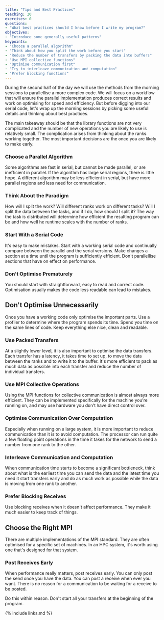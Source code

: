 ```yaml
---
title: "Tips and Best Practices"
teaching: 20
exercises: 0
questions:
- "What best practices should I know before I write my program?"
objectives:
- "Introduce some generally useful patterns"
keypoints:
- "Chooce a parallel algorithm"
- "Think about how you split the work before you start"
- "Reduce the number of transfers by packing the data into buffers"
- "Use MPI collective functions"
- "Optimise communication first"
- "Try to interleave communication and computation"
- "Prefer blocking functions"
---
```


During the second half of the day we will use the methods from the morning sessions
to parallellise a more complex code.
We will focus on a workflow that will ensure the parallel implementation produces
correct results and work on optimising for speed and efficiency. 
But before digging into our serial code, let's wrap up the morning sessions by picking
some useful details and thinking about best practices.

The main takeaway should be that the library functions are not very complicated and 
the number of new operations you are likely to use is relatively small.
The complication arises from thinking about the ranks working together.
The most important decisions are the once you are likely to make early.

### Choose a Parallel Algorithm
Some algorithms are fast in serial, but cannot be made parallel, or are
inefficient in parallel.
If the algorithm has large serial regions, there is little hope.
A different algorithm may be less efficient in serial, but have more
parallel regions and less need for communication.

### Think About the Paradigm
How will I split the work? Will different ranks work on different tasks?
Will I split the data between the tasks, and if I do, how should I split it?
The way the task is distributed will determine how efficient the resulting
program can be and how well he runtime scales with the number of ranks.

### Start With a Serial Code
It's easy to make mistakes.
Start with a working serial code and continually compare between the
parallel and the serial versions.
Make changes a section at a time until the program is sufficiently
efficient.
Don't parallellise sections that have on effect on performance.

### Don't Optimise Prematurely

You should start with straightforward, easy to read and correct code.
Optimisation usually makes the code less readable can lead to mistakes.

## Don't Optimise Unnecessarily
Once you have a working code only optimise the important parts.
Use a profiler to determine where the program spends its time.
Spend you time on the same lines of code.
Keep everything else nice, clean and readable.


### Use Packed Transfers
At a slightly lower level, it is also important to optimise the data transfers.
Each transfer has a latency, it takes time to set up, to move the data
between the ranks and to write it to the buffer.
It's more efficient to pack as much data as possible into each transfer
and reduce the number of individual transfers.

### Use MPI Collective Operations
Using the MPI functions for collective communication is almost always more
efficient.
They can be implemented specifically for the machine you're running on,
and may use hardware you don't have direct control over.

### Optimise Communication Over Computation
Especially when running on a large system, it is more important to reduce 
communication than it is to avoid computation. The processor can run quite a 
few floating point operations in the time it takes for the network to send
a number from one rank to the other.

### Interleave Communication and Computation
When communication time starts to become a significant bottleneck, think about
what is the earliest time you can send the data and the latest time you need it
start transfers early and do as much work as possible while the data is moving
from one rank to another.

### Prefer Blocking Receives
Use blocking receives when it doesn't affect performance.
They make it much easier to keep track of things.

## Choose the Right MPI 
There are multiple implementations of the MPI standard.
They are often optimised for a specific set of machines.
In an HPC system, it's worth using one that's designed for that system.

### Post Receives Early
When performance really matters, post receives early.
You can only post the send once you have the data.
You can post a receive when ever you want.
There is no reason for a communication to be waiting for a
receive to be posted.

Do this within reason. Don't start all your transfers at the beginning of the program.

{% include links.md %}

